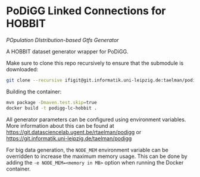 # PoDiGG Linked Connections for HOBBIT
_POpulation DIstribution-based Gtfs Generator_

A HOBBIT dataset generator wrapper for PoDiGG.

Make sure to clone this repo recursively to ensure that the submodule is downloaded:
```bash
git clone --recursive ifigit@git.informatik.uni-leipzig.de:taelman/podigg-lc-hobbit.git
```

Building the container:
```bash
mvn package -Dmaven.test.skip=true
docker build -t podigg-lc-hobbit .
```

All generator parameters can be configured using environment variables.
More information about this can be found at https://git.datasciencelab.ugent.be/rtaelman/podigg or https://git.informatik.uni-leipzig.de/taelman/podigg

For big data generation, the `NODE_MEM` environment variable can be overridden to increase the maximum memory usage.
This can be done by adding the `-e NODE_MEM=<memory in MB>` option when running the Docker container.
